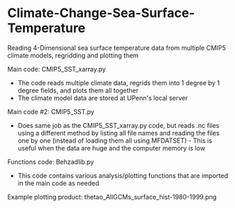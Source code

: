 # Climate-Change-Sea-Surface-Temperature

Reading 4-Dimensional sea surface temperature data from multiple CMIP5 climate models, regridding and plotting them

Main code: CMIP5_SST_xarray.py
* The code reads multiple climate data, regrids them into 1 degree by 1 degree fields, and plots them all together
* The climate model data are stored at UPenn's local server

Main code #2: CMIP5_SST.py
* Does same job as the CMIP5_SST_xarray.py code, but reads .nc files using a different method by listing all file names and reading the files one by one (instead of loading them all using MFDATSET) - This is useful when the data are huge and the computer memory is low

Functions code: Behzadlib.py
* This code contains various analysis/plotting functions that are imported in the main code as needed

Example plotting product: thetao_AllGCMs_surface_hist-1980-1999.png
